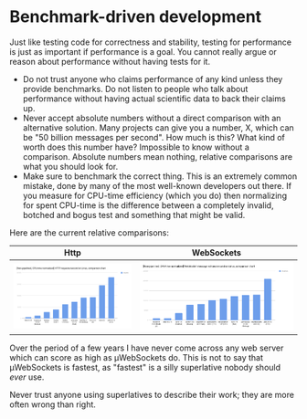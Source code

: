 # Benchmark-driven development

Just like testing code for correctness and stability, testing for performance is just as important if performance is a goal. You cannot really argue or reason about performance without having tests for it.

* Do not trust anyone who claims performance of any kind unless they provide benchmarks. Do not listen to people who talk about performance without having actual scientific data to back their claims up.
* Never accept absolute numbers without a direct comparison with an alternative solution. Many projects can give you a number, X, which can be "50 billion messages per second". How much is this? What kind of worth does this number have? Impossible to know without a comparison. Absolute numbers mean nothing, relative comparisons are what you should look for.
* Make sure to benchmark the correct thing. This is an extremely common mistake, done by many of the most well-known developers out there. If you measure for CPU-time efficiency (which you do) then normalizing for spent CPU-time is the difference between a completely invalid, botched and bogus test and something that might be valid.

Here are the current relative comparisons:

Http | WebSockets
--- | ---
![](../misc/bigshot_lineup.png) | ![](../misc/websocket_lineup.png)

Over the period of a few years I have never come across any web server which can score as high as µWebSockets do. This is not to say that µWebSockets is fastest, as "fastest" is a silly superlative nobody should *ever* use.

Never trust anyone using superlatives to describe their work; they are more often wrong than right.
